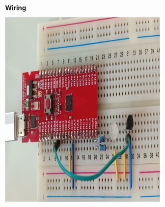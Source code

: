 ## Wiring

<p align="center">
  <img width="1700" height="600" src="https://github.com/rumenski11/MPLAB-Xpress-Board-PIC16F18877/blob/main/Documents/PIC16F_ADCC.jpg">
</p>